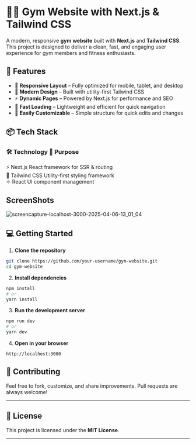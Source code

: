 # 🏋️‍♂️ Gym Website with Next.js & Tailwind CSS

A modern, responsive **gym website** built with **Next.js** and **Tailwind CSS**. This project is designed to deliver a clean, fast, and engaging user experience for gym members and fitness enthusiasts.


## 🌟 Features

- 📱 **Responsive Layout** – Fully optimized for mobile, tablet, and desktop
- 🎨 **Modern Design** – Built with utility-first Tailwind CSS
- ⚡ **Dynamic Pages** – Powered by Next.js for performance and SEO
- 🚀 **Fast Loading** – Lightweight and efficient for quick navigation
- 🔧 **Easily Customizable** – Simple structure for quick edits and changes


## 📦 Tech Stack


### 🛠️ Technology	🎯 Purpose

⚡ Next.js	React framework for SSR & routing <br>
🎨 Tailwind CSS	Utility-first styling framework <br>
⚛️ React	UI component management

## ScreenShots

![screencapture-localhost-3000-2025-04-06-13_01_04](https://github.com/user-attachments/assets/76502ecb-0703-4b4d-bbb8-0ed9cb2c4016)

## 💻 Getting Started

1. **Clone the repository**
```bash
git clone https://github.com/your-username/gym-website.git
cd gym-website
```

2. **Install dependencies**
```bash
npm install
# or
yarn install
```

3. **Run the development server**
```bash
npm run dev
# or
yarn dev
```

4. **Open in your browser**
```
http://localhost:3000
```

## 🤝 Contributing
Feel free to fork, customize, and share improvements. Pull requests are always welcome!

---

## 📜 License
This project is licensed under the **MIT License**.

---
